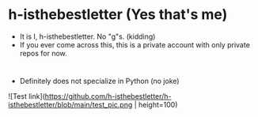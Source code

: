 # h-isthebestletter (Yes that's me)
- It is I, h-isthebestletter. No "g"s. (kidding)
- If you ever come across this, this is a private account with only private repos for now.

#

- Definitely does not specialize in Python (no joke)

![Test link](https://github.com/h-isthebestletter/h-isthebestletter/blob/main/test_pic.png | height=100)

<!---
h-isthebestletter/h-isthebestletter is a ✨ special ✨ repository because its `README.md` (this file) appears on your GitHub profile.
You can click the Preview link to take a look at your changes.
--->
